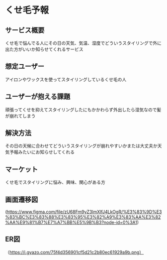 # くせ毛予報

## サービス概要
くせ毛で悩んでる人にその日の天気、気温、湿度でどういうスタイリングで外に出た方がいいか知らせてくれるサービス

## 想定ユーザー
アイロンやワックスを使ってスタイリングしているくせ毛の人

## ユーザーが抱える課題
頑張ってくせを抑えてスタイリングしたにもかかわらず外出したら湿気なので髪が崩れてしまう

## 解決方法
その日の天候に合わせてどういうスタイリングが崩れやすいかまたは大丈夫か天気予報みたいにお知らせしてくれる

## マーケット
くせ毛でスタイリングに悩み、興味、関心がある方

## 画面遷移図
(https://www.figma.com/file/zU68Fm9yZ3lmXlfJ4LkOgR/%E3%83%9D%E3%83%BC%E3%83%88%E3%83%95%E3%82%A9%E3%83%AA%E3%82%AA%E9%81%B7%E7%A7%BB%E5%9B%B3?node-id=0%3A1)

## ER図
（https://i.gyazo.com/75f4d356901cf5d21c2b80ec61929a9b.png）
